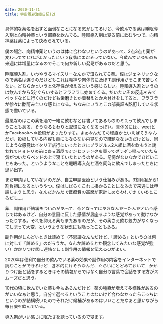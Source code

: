 ```yaml
---
date: 2020-11-21
title: 宇宙風邪治療日記(2)
---
```

具体的な薬名を出すと面倒なことになる気がしてるけど、今飲んでる薬は睡眠導入剤と向精神薬という部類を飲んでる。睡眠導入剤は寝る前に飲むやつで、向精神薬は薬によって決められている。

僕の場合、向精神薬というのは体に合わないというのがあって、2点3点と薬が変わっててどれがよかったという段階にまだ至っていない。今飲んでいるものも来週には増量になるのでそこで何か新しい発見があるのだと思う。

睡眠導入剤。いわやうるマイスリーなんかで知られてる薬。僕はジェネリックなので薬名は違うのだけどもこれは精神や肉体的に及ぼす副作用がそこまで苦しくない。どちらかというと依存性が増えるという感じらしい。睡眠導入剤というのは飲んでから5分ぐらいするとフラフラし始めてくる。だいたいその反応をみてベッドなどに行くのだけども歯磨きとか着替えとか片付けをしてると、フラフラが徐々に酩酊みたいな感じになる。ちなみにいうとこの部員証も酩酊している状態で書いている。

最悪なのはこの薬を酒で一緒に飲むなとは書いてあるもののミスって飲んでしまうこともある、そうなるとわりと記憶になくなるっぽい。具体的には、weetとかFacebookへの投稿があったりする。まぁなんだその程度かといえばそうなんだが、投稿している内容も毒にもならない内容なので問題なないのだけども、同じような感覚はイタリア旅行にいったときにブラジル人2人組に酒を飲もうと誘われてドミトリの前にある酒屋でジンとファンタを買ってダラダラ喋っていたら気がついたらベッドの上で寝ていたというのがある。記憶がないなかでひどいこともあった。というようなことを睡眠導入剤と酒を同時に飲んでしまったときに思い出す。

まだ申請はしていないのだが、自立申請医療という仕組みがある。3割負担から1割負担になるというやつ。僕はしばらくこれに掛かることになるので来週には申請しようと思う。なんだかんだで医療費の高騰が家計にあらわれてきているところだし...。

薬、副作用が結構きついのがあって、今となってはあれなんだったんだという感じではあるけど、自分の意図に反した感情が居座るような感覚があって動けなかったりする。それを抑える薬もまたあるのだが、その薬さえ飲む気力がなくなってしまって大変、というような状況にも陥ったこともある。

副作用がしんどいときは諦めて（不思議なんんだけど、「諦める」というのは何に対して「諦める」のだろうか。なんか諦めるとか観念してみたいな感覚が強い）かかりつけ医に連絡をして副作用の情報を伝えるのがよい。

2020年は便利で自分の飲んでいる薬の効果や副作用の内容をインターネットで読むことができるけど、基本的にはそうなんだ、ぐらいにとどめておいて、かかりつけ医と話をするときはその情報からではなく自分の言葉で会話をする方がスムーズだと思う。

10代の頃に飲んでいた薬も今もあるんだけど、薬の種類が増えて多様性があるのがいいなぁと思う。自分で選べるということはないけど合わなかったらこっちにというのが結構続いたのでそれだけ候補があるのはいいことだなぁと思いながら毎日薬を飲んでいる。

導入剤がいい感じに眠たさを誘っているので寝ます。
